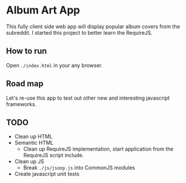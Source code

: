 Album Art App
=============

This fully client side web app will display popular album covers from the subreddit.
I started this project to better learn the RequireJS.

How to run
----------
  Open ```./index.html``` in your any browser.

Road map
--------
Let's re-use this app to test out other new and interesting javascript frameworks.

TODO
----
* Clean up HTML
* Semantic HTML
	* Clean up RequireJS implementation, start application from the RequireJS script include.
* Clean up JS
	* Break ```./js/jsonp.js``` into CommonJS modules
* Create javascript unit tests


